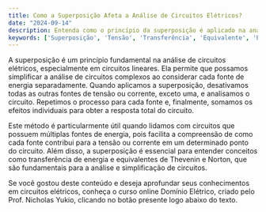 ```yaml
---
title: Como a Superposição Afeta a Análise de Circuitos Elétricos?
date: "2024-09-14"
description: Entenda como o princípio da superposição é aplicado na análise de circuitos elétricos e sua importância no estudo de engenharia.
keywords: ['Superposição', 'Tensão', 'Transferência', 'Equivalente', 'Elétrico', 'Supermalha']
---
```


A superposição é um princípio fundamental na análise de circuitos elétricos, especialmente em circuitos lineares. Ela permite que possamos simplificar a análise de circuitos complexos ao considerar cada fonte de energia separadamente. Quando aplicamos a superposição, desativamos todas as outras fontes de tensão ou corrente, exceto uma, e analisamos o circuito. Repetimos o processo para cada fonte e, finalmente, somamos os efeitos individuais para obter a resposta total do circuito.

Este método é particularmente útil quando lidamos com circuitos que possuem múltiplas fontes de energia, pois facilita a compreensão de como cada fonte contribui para a tensão ou corrente em um determinado ponto do circuito. Além disso, a superposição é essencial para entender conceitos como transferência de energia e equivalentes de Thevenin e Norton, que são fundamentais para a análise e simplificação de circuitos.

Se você gostou deste conteúdo e deseja aprofundar seus conhecimentos em circuitos elétricos, conheça o curso online Domínio Elétrico, criado pelo Prof. Nicholas Yukio, clicando no botão presente logo abaixo do texto.